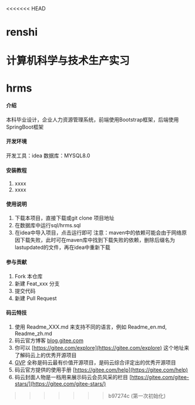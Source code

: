 <<<<<<< HEAD
# renshi
计算机科学与技术生产实习
=======
# hrms

#### 介绍
本科毕业设计，企业人力资源管理系统，前端使用Bootstrap框架，后端使用SpringBoot框架

#### 开发环境
开发工具：idea
数据库：MYSQL8.0

#### 安装教程

1.  xxxx
2.  xxxx

#### 使用说明

1.  下载本项目，直接下载或git clone 项目地址
2.  在数据库中运行sql/hrms.sql
3.  在idea中导入项目，点击运行即可
注意：maven中的依赖可能会由于网络原因下载失败，此时可在maven库中找到下载失败的依赖，删除后缀名为lastupdated的文件，再在idea中重新下载

#### 参与贡献

1.  Fork 本仓库
2.  新建 Feat_xxx 分支
3.  提交代码
4.  新建 Pull Request


#### 码云特技

1.  使用 Readme\_XXX.md 来支持不同的语言，例如 Readme\_en.md, Readme\_zh.md
2.  码云官方博客 [blog.gitee.com](https://blog.gitee.com)
3.  你可以 [https://gitee.com/explore](https://gitee.com/explore) 这个地址来了解码云上的优秀开源项目
4.  [GVP](https://gitee.com/gvp) 全称是码云最有价值开源项目，是码云综合评定出的优秀开源项目
5.  码云官方提供的使用手册 [https://gitee.com/help](https://gitee.com/help)
6.  码云封面人物是一档用来展示码云会员风采的栏目 [https://gitee.com/gitee-stars/](https://gitee.com/gitee-stars/)
>>>>>>> b97274c (第一次初始化)
